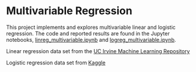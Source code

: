 # Multivariable Regression
This project implements and explores multivariable linear and logistic regression. The code and reported results are found in the Jupyter notebooks, [linreg_multivariable.ipynb](linreg_multivariable.ipynb) and [logreg_multivariable.ipynb](logreg_multivariable.ipynb).

Linear regression data set from the [UC Irvine Machine Learning Repository](https://archive.ics.uci.edu/ml/datasets/wine+quality)

Logistic regression data set from [Kaggle](https://www.kaggle.com/datasets/gabrielsantello/cars-purchase-decision-dataset)
